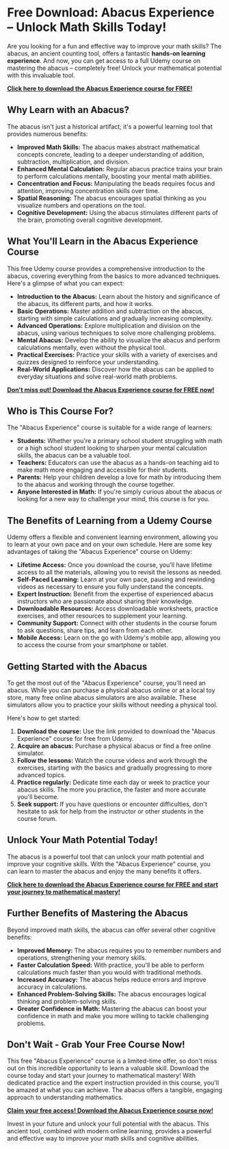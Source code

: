 # Free Download: Abacus Experience – Unlock Math Skills Today!

Are you looking for a fun and effective way to improve your math skills? The abacus, an ancient counting tool, offers a fantastic **hands-on learning experience**. And now, you can get access to a full Udemy course on mastering the abacus – completely free! Unlock your mathematical potential with this invaluable tool.

[**Click here to download the Abacus Experience course for FREE!**](https://udemywork.com/abacus-experience)

## Why Learn with an Abacus?

The abacus isn't just a historical artifact; it's a powerful learning tool that provides numerous benefits:

*   **Improved Math Skills:** The abacus makes abstract mathematical concepts concrete, leading to a deeper understanding of addition, subtraction, multiplication, and division.
*   **Enhanced Mental Calculation:** Regular abacus practice trains your brain to perform calculations mentally, boosting your mental math abilities.
*   **Concentration and Focus:** Manipulating the beads requires focus and attention, improving concentration skills over time.
*   **Spatial Reasoning:** The abacus encourages spatial thinking as you visualize numbers and operations on the tool.
*   **Cognitive Development:** Using the abacus stimulates different parts of the brain, promoting overall cognitive development.

## What You'll Learn in the Abacus Experience Course

This free Udemy course provides a comprehensive introduction to the abacus, covering everything from the basics to more advanced techniques. Here's a glimpse of what you can expect:

*   **Introduction to the Abacus:** Learn about the history and significance of the abacus, its different parts, and how it works.
*   **Basic Operations:** Master addition and subtraction on the abacus, starting with simple calculations and gradually increasing complexity.
*   **Advanced Operations:** Explore multiplication and division on the abacus, using various techniques to solve more challenging problems.
*   **Mental Abacus:** Develop the ability to visualize the abacus and perform calculations mentally, even without the physical tool.
*   **Practical Exercises:** Practice your skills with a variety of exercises and quizzes designed to reinforce your understanding.
*   **Real-World Applications:** Discover how the abacus can be applied to everyday situations and solve real-world math problems.

[**Don't miss out! Download the Abacus Experience course for FREE now!**](https://udemywork.com/abacus-experience)

## Who is This Course For?

The "Abacus Experience" course is suitable for a wide range of learners:

*   **Students:** Whether you're a primary school student struggling with math or a high school student looking to sharpen your mental calculation skills, the abacus can be a valuable tool.
*   **Teachers:** Educators can use the abacus as a hands-on teaching aid to make math more engaging and accessible for their students.
*   **Parents:** Help your children develop a love for math by introducing them to the abacus and working through the course together.
*   **Anyone Interested in Math:** If you're simply curious about the abacus or looking for a new way to challenge your mind, this course is for you.

## The Benefits of Learning from a Udemy Course

Udemy offers a flexible and convenient learning environment, allowing you to learn at your own pace and on your own schedule. Here are some key advantages of taking the "Abacus Experience" course on Udemy:

*   **Lifetime Access:** Once you download the course, you'll have lifetime access to all the materials, allowing you to revisit the lessons as needed.
*   **Self-Paced Learning:** Learn at your own pace, pausing and rewinding videos as necessary to ensure you fully understand the concepts.
*   **Expert Instruction:** Benefit from the expertise of experienced abacus instructors who are passionate about sharing their knowledge.
*   **Downloadable Resources:** Access downloadable worksheets, practice exercises, and other resources to supplement your learning.
*   **Community Support:** Connect with other students in the course forum to ask questions, share tips, and learn from each other.
*   **Mobile Access:** Learn on the go with Udemy's mobile app, allowing you to access the course from your smartphone or tablet.

## Getting Started with the Abacus

To get the most out of the "Abacus Experience" course, you'll need an abacus. While you can purchase a physical abacus online or at a local toy store, many free online abacus simulators are also available. These simulators allow you to practice your skills without needing a physical tool.

Here's how to get started:

1.  **Download the course:** Use the link provided to download the "Abacus Experience" course for free from Udemy.
2.  **Acquire an abacus:** Purchase a physical abacus or find a free online simulator.
3.  **Follow the lessons:** Watch the course videos and work through the exercises, starting with the basics and gradually progressing to more advanced topics.
4.  **Practice regularly:** Dedicate time each day or week to practice your abacus skills. The more you practice, the faster and more accurate you'll become.
5.  **Seek support:** If you have questions or encounter difficulties, don't hesitate to ask for help from the instructor or other students in the course forum.

## Unlock Your Math Potential Today!

The abacus is a powerful tool that can unlock your math potential and improve your cognitive skills. With the "Abacus Experience" course, you can learn to master the abacus and enjoy the many benefits it offers.

[**Click here to download the Abacus Experience course for FREE and start your journey to mathematical mastery!**](https://udemywork.com/abacus-experience)

## Further Benefits of Mastering the Abacus

Beyond improved math skills, the abacus can offer several other cognitive benefits:

*   **Improved Memory:** The abacus requires you to remember numbers and operations, strengthening your memory skills.
*   **Faster Calculation Speed:** With practice, you'll be able to perform calculations much faster than you would with traditional methods.
*   **Increased Accuracy:** The abacus helps reduce errors and improve accuracy in calculations.
*   **Enhanced Problem-Solving Skills:** The abacus encourages logical thinking and problem-solving skills.
*   **Greater Confidence in Math:** Mastering the abacus can boost your confidence in math and make you more willing to tackle challenging problems.

## Don't Wait - Grab Your Free Course Now!

This free "Abacus Experience" course is a limited-time offer, so don't miss out on this incredible opportunity to learn a valuable skill. Download the course today and start your journey to mathematical mastery! With dedicated practice and the expert instruction provided in this course, you'll be amazed at what you can achieve. The abacus offers a tangible, engaging approach to understanding mathematics.

[**Claim your free access! Download the Abacus Experience course now!**](https://udemywork.com/abacus-experience)

Invest in your future and unlock your full potential with the abacus. This ancient tool, combined with modern online learning, provides a powerful and effective way to improve your math skills and cognitive abilities.
